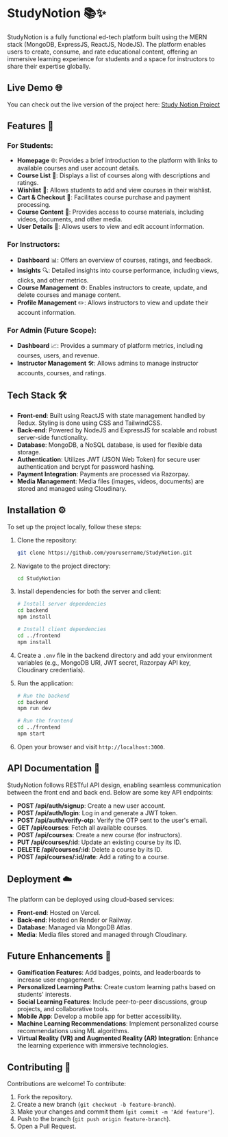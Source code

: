 # StudyNotion 📚✨

StudyNotion is a fully functional ed-tech platform built using the MERN stack (MongoDB, ExpressJS, ReactJS, NodeJS). The platform enables users to create, consume, and rate educational content, offering an immersive learning experience for students and a space for instructors to share their expertise globally.

## Live Demo 🌐

You can check out the live version of the project here: [Study Notion Project](https://study-notion-project-woad.vercel.app/)

## Features 🚀

### For Students:
- **Homepage** 🌐: Provides a brief introduction to the platform with links to available courses and user account details.
- **Course List** 📖: Displays a list of courses along with descriptions and ratings.
- **Wishlist** 💖: Allows students to add and view courses in their wishlist.
- **Cart & Checkout** 🛒: Facilitates course purchase and payment processing.
- **Course Content** 🎥: Provides access to course materials, including videos, documents, and other media.
- **User Details** 👤: Allows users to view and edit account information.

### For Instructors:
- **Dashboard** 📊: Offers an overview of courses, ratings, and feedback.
- **Insights** 🔍: Detailed insights into course performance, including views, clicks, and other metrics.
- **Course Management** ⚙️: Enables instructors to create, update, and delete courses and manage content.
- **Profile Management** ✏️: Allows instructors to view and update their account information.

### For Admin (Future Scope):
- **Dashboard** 📈: Provides a summary of platform metrics, including courses, users, and revenue.
- **Instructor Management** 🛠️: Allows admins to manage instructor accounts, courses, and ratings.

## Tech Stack 🛠️

- **Front-end**: Built using ReactJS with state management handled by Redux. Styling is done using CSS and TailwindCSS.
- **Back-end**: Powered by NodeJS and ExpressJS for scalable and robust server-side functionality.
- **Database**: MongoDB, a NoSQL database, is used for flexible data storage.
- **Authentication**: Utilizes JWT (JSON Web Token) for secure user authentication and bcrypt for password hashing.
- **Payment Integration**: Payments are processed via Razorpay.
- **Media Management**: Media files (images, videos, documents) are stored and managed using Cloudinary.

## Installation ⚙️

To set up the project locally, follow these steps:

1. Clone the repository:
   ```bash
   git clone https://github.com/yourusername/StudyNotion.git
   ```

2. Navigate to the project directory:
   ```bash
   cd StudyNotion
   ```

3. Install dependencies for both the server and client:
   ```bash
   # Install server dependencies
   cd backend
   npm install

   # Install client dependencies
   cd ../frontend
   npm install
   ```

4. Create a `.env` file in the backend directory and add your environment variables (e.g., MongoDB URI, JWT secret, Razorpay API key, Cloudinary credentials).

5. Run the application:
   ```bash
   # Run the backend
   cd backend
   npm run dev

   # Run the frontend
   cd ../frontend
   npm start
   ```

6. Open your browser and visit `http://localhost:3000`.

## API Documentation 📜

StudyNotion follows RESTful API design, enabling seamless communication between the front end and back end. Below are some key API endpoints:

- **POST /api/auth/signup**: Create a new user account.
- **POST /api/auth/login**: Log in and generate a JWT token.
- **POST /api/auth/verify-otp**: Verify the OTP sent to the user's email.
- **GET /api/courses**: Fetch all available courses.
- **POST /api/courses**: Create a new course (for instructors).
- **PUT /api/courses/:id**: Update an existing course by its ID.
- **DELETE /api/courses/:id**: Delete a course by its ID.
- **POST /api/courses/:id/rate**: Add a rating to a course.

## Deployment ☁️

The platform can be deployed using cloud-based services:

- **Front-end**: Hosted on Vercel.
- **Back-end**: Hosted on Render or Railway.
- **Database**: Managed via MongoDB Atlas.
- **Media**: Media files stored and managed through Cloudinary.

## Future Enhancements 🚀

- **Gamification Features**: Add badges, points, and leaderboards to increase user engagement.
- **Personalized Learning Paths**: Create custom learning paths based on students' interests.
- **Social Learning Features**: Include peer-to-peer discussions, group projects, and collaborative tools.
- **Mobile App**: Develop a mobile app for better accessibility.
- **Machine Learning Recommendations**: Implement personalized course recommendations using ML algorithms.
- **Virtual Reality (VR) and Augmented Reality (AR) Integration**: Enhance the learning experience with immersive technologies.

## Contributing 🤝

Contributions are welcome! To contribute:

1. Fork the repository.
2. Create a new branch (`git checkout -b feature-branch`).
3. Make your changes and commit them (`git commit -m 'Add feature'`).
4. Push to the branch (`git push origin feature-branch`).
5. Open a Pull Request.
